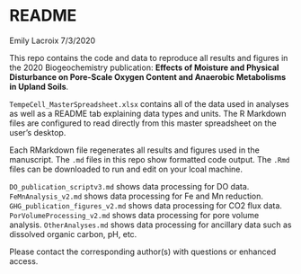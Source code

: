 README
================
Emily Lacroix
7/3/2020

This repo contains the code and data to reproduce all results and
figures in the 2020 Biogeochemistry publication: **Effects of Moisture
and Physical Disturbance on Pore-Scale Oxygen Content and Anaerobic
Metabolisms in Upland Soils**.

`TempeCell_MasterSpreadsheet.xlsx` contains all of the data used in
analyses as well as a README tab explaining data types and units. The R
Markdown files are configured to read directly from this master
spreadsheet on the user’s desktop.

Each RMarkdown file regenerates all results and figures used in the
manuscript. The `.md` files in this repo show formatted code output. The
`.Rmd` files can be downloaded to run and edit on your lcoal machine.

`DO_publication_scriptv3.md` shows data processing for DO data.
`FeMnAnalysis_v2.md` shows data processing for Fe and Mn reduction.
`GHG_publication_figures_v2.md` shows data processing for CO2 flux data.
`PorVolumeProcessing_v2.md` shows data processing for pore volume
analysis. `OtherAnalyses.md` shows data processing for ancillary data
such as dissolved organic carbon, pH, etc.

Please contact the corresponding author(s) with questions or enhanced
access.
